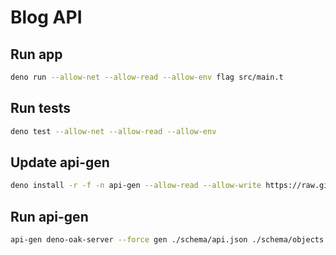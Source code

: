 ﻿# Blog API

## Run app

```bash
deno run --allow-net --allow-read --allow-env flag src/main.t
```

## Run tests

```bash
deno test --allow-net --allow-read --allow-env
```

## Update api-gen

```bash
deno install -r -f -n api-gen --allow-read --allow-write https://raw.githubusercontent.com/aeonyxio/groot/main/src/mod.ts
```

## Run api-gen

```bash
api-gen deno-oak-server --force gen ./schema/api.json ./schema/objects.json --oakImport https://deno.land/x/oak@v11.1.0
```

